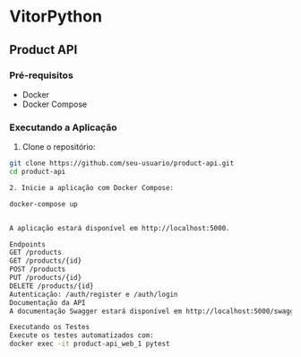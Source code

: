 ﻿# VitorPython

## Product API

### Pré-requisitos

- Docker
- Docker Compose

### Executando a Aplicação

1. Clone o repositório:

```bash
git clone https://github.com/seu-usuario/product-api.git
cd product-api

2. Inicie a aplicação com Docker Compose:

docker-compose up


A aplicação estará disponível em http://localhost:5000.

Endpoints
GET /products
GET /products/{id}
POST /products
PUT /products/{id}
DELETE /products/{id}
Autenticação: /auth/register e /auth/login
Documentação da API
A documentação Swagger estará disponível em http://localhost:5000/swagger.

Executando os Testes
Execute os testes automatizados com:
docker exec -it product-api_web_1 pytest
